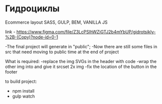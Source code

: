 # Гидроциклы
Ecommerce layout
SASS, GULP, BEM, VANILLA JS

link - https://www.figma.com/file/Z3LcPSIhWZiGTJ2b4mYbUP/gidrotsikly-%2B-(Copy)?node-id=0-1

-The final project will generate in "public";
-Now there are still some files in src that need moving to public time at the end of project

What is required:
-replace the img SVGs in the header with code 
-wrap the other img into <picture> and give it srcset 2x img 
-fix the location of the button in the footer 

to build project:
- npm install
- gulp watch






